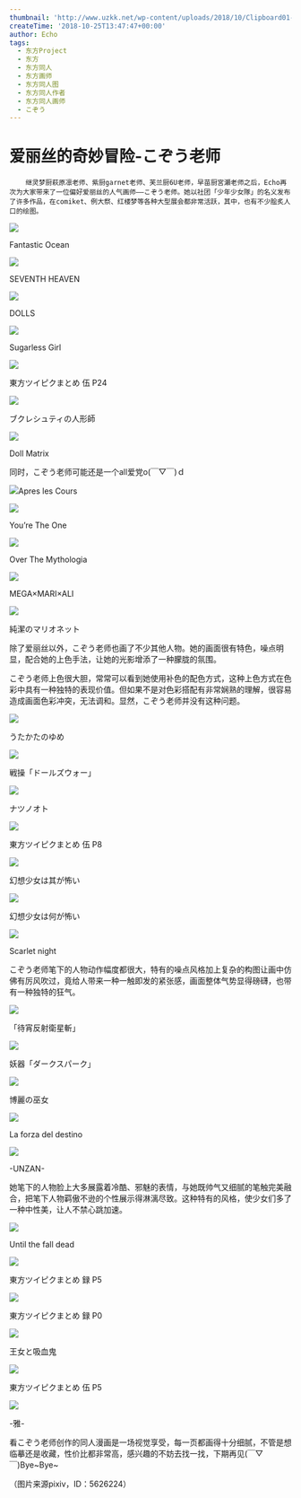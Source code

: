 ```yaml
---
thumbnail: 'http://www.uzkk.net/wp-content/uploads/2018/10/Clipboard01-2-821x510.png'
createTime: '2018-10-25T13:47:47+00:00'
author: Echo
tags:
  - 东方Project
  - 东方
  - 东方同人
  - 东方画师
  - 东方同人图
  - 东方同人作者
  - 东方同人画师
  - こぞう
---
```


# 爱丽丝的奇妙冒险-こぞう老师

		继灵梦厨萩原凛老师、紫厨garnet老师、芙兰厨6U老师，早苗厨宮瀬老师之后，Echo再次为大家带来了一位偏好爱丽丝的人气画师——こぞう老师。她以社团「少年少女隊」的名义发布了许多作品，在comiket、例大祭、红楼梦等各种大型展会都非常活跃，其中，也有不少脍炙人口的绘图。

![](http://www.uzkk.net/wp-content/uploads/2018/10/45292790_p0-674x1024.jpg)

Fantastic Ocean

![](http://www.uzkk.net/wp-content/uploads/2018/10/60564369_p0.jpg)

SEVENTH HEAVEN

![](http://www.uzkk.net/wp-content/uploads/2018/10/55739599_p0.jpg)

DOLLS

![](http://www.uzkk.net/wp-content/uploads/2018/10/51921098_p0.jpg)

Sugarless Girl

![](http://www.uzkk.net/wp-content/uploads/2018/10/42970215_p24.jpg)

東方ツイピクまとめ 伍 P24

![](http://www.uzkk.net/wp-content/uploads/2018/10/39004656_p0-730x1024.jpg)

ブクレシュティの人形師

![](http://www.uzkk.net/wp-content/uploads/2018/10/50262912_p0.jpg)

Doll Matrix

同时，こぞう老师可能还是一个all爱党o(￣▽￣)ｄ

![](http://www.uzkk.net/wp-content/uploads/2018/10/43099129_p0-732x1024.jpg)Apres les Cours

![](http://www.uzkk.net/wp-content/uploads/2018/10/43120704_p0-732x1024.jpg)

You’re The One

![](http://www.uzkk.net/wp-content/uploads/2018/10/40305478_p0-519x1024.jpg)

Over The Mythologia

![](http://www.uzkk.net/wp-content/uploads/2018/10/43071010_p0.jpg)

MEGA×MARI×ALI

![](http://www.uzkk.net/wp-content/uploads/2018/10/39025641_p0-704x1024.jpg)

純潔のマリオネット

除了爱丽丝以外，こぞう老师也画了不少其他人物。她的画面很有特色，噪点明显，配合她的上色手法，让她的光影增添了一种朦胧的氛围。

こぞう老师上色很大胆，常常可以看到她使用补色的配色方式，这种上色方式在色彩中具有一种独特的表现价值。但如果不是对色彩搭配有非常娴熟的理解，很容易造成画面色彩冲突，无法调和。显然，こぞう老师并没有这种问题。

![](http://www.uzkk.net/wp-content/uploads/2018/10/68598851_p0-734x1024.jpg)

うたかたのゆめ

![](http://www.uzkk.net/wp-content/uploads/2018/10/68579085_p0-746x1024.jpg)

戦操「ドールズウォー」

![](http://www.uzkk.net/wp-content/uploads/2018/10/45351473_p0-1024x724.jpg)

ナツノオト

![](http://www.uzkk.net/wp-content/uploads/2018/10/42970215_p8.jpg)

東方ツイピクまとめ 伍 P8

![](http://www.uzkk.net/wp-content/uploads/2018/10/61438671_p0.jpg)

幻想少女は其が怖い

![](http://www.uzkk.net/wp-content/uploads/2018/10/47809151_p0-745x1024.jpg)

幻想少女は何が怖い

![](http://www.uzkk.net/wp-content/uploads/2018/10/58351366_p0.jpg)

Scarlet night

こぞう老师笔下的人物动作幅度都很大，特有的噪点风格加上复杂的构图让画中仿佛有厉风吹过，竟给人带来一种一触即发的紧张感，画面整体气势显得磅礴，也带有一种独特的狂气。

![](http://www.uzkk.net/wp-content/uploads/2018/10/37591726_p0-1024x727.jpg)

「待宵反射衛星斬」

![](http://www.uzkk.net/wp-content/uploads/2018/10/38245600_p0-717x1024.jpg)

妖器「ダークスパーク」

![](http://www.uzkk.net/wp-content/uploads/2018/10/47657345_p0-1024x744.jpg)

博麗の巫女

![](http://www.uzkk.net/wp-content/uploads/2018/10/43386917_p0.jpg)

La forza del destino

![](http://www.uzkk.net/wp-content/uploads/2018/10/43389455_p0-734x1024.jpg)

-UNZAN-

她笔下的人物脸上大多展露着冷酷、邪魅的表情，与她既帅气又细腻的笔触完美融合，把笔下人物羁傲不逊的个性展示得淋漓尽致。这种特有的风格，使少女们多了一种中性美，让人不禁心跳加速。

![](http://www.uzkk.net/wp-content/uploads/2018/10/45828977_p0-1024x754.jpg)

Until the fall dead

![](http://www.uzkk.net/wp-content/uploads/2018/10/45525389_p5.jpg)

東方ツイピクまとめ 録 P5

![](http://www.uzkk.net/wp-content/uploads/2018/10/45525389_p0.jpg)

東方ツイピクまとめ 録 P0

![](http://www.uzkk.net/wp-content/uploads/2018/10/46418596_p0-731x1024.jpg)

王女と吸血鬼

![](http://www.uzkk.net/wp-content/uploads/2018/10/42970215_p5.jpg)

東方ツイピクまとめ 伍 P5

![](http://www.uzkk.net/wp-content/uploads/2018/10/46401439_p0-743x1024.jpg)

-雅-

看こぞう老师创作的同人漫画是一场视觉享受，每一页都画得十分细腻，不管是想临摹还是收藏，性价比都非常高，感兴趣的不妨去找一找，下期再见(￣▽￣)Bye~Bye~

（图片来源pixiv，ID：5626224）
